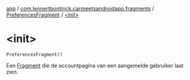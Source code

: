 [app](../../index.md) / [com.lennertbontinck.carmeetsandroidapp.fragments](../index.md) / [PreferencesFragment](index.md) / [&lt;init&gt;](./-init-.md)

# &lt;init&gt;

`PreferencesFragment()`

Een [Fragment](#) die de accountpagina van een aangemelde gebruiker laat zien.

